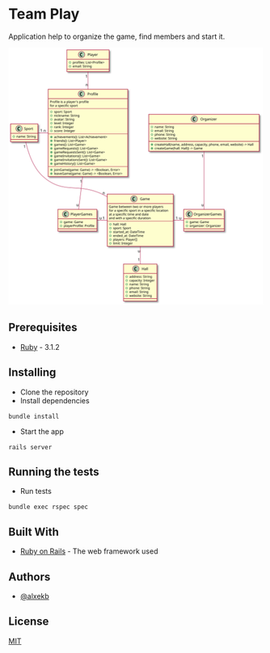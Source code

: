
# Team Play

Application help to organize the game, find members and start it.

![class-diagram](./docs/class-diagram.svg)

## Prerequisites

* [Ruby](https://www.ruby-lang.org/en/) - 3.1.2

## Installing

* Clone the repository
* Install dependencies

```
bundle install
```

* Start the app

```
rails server
```

## Running the tests

* Run tests

```
bundle exec rspec spec
```

## Built With

* [Ruby on Rails](https://rubyonrails.org/) - The web framework used

## Authors

- [@alxekb](https://www.github.com/alxekb)


## License

[MIT](https://choosealicense.com/licenses/mit/)


